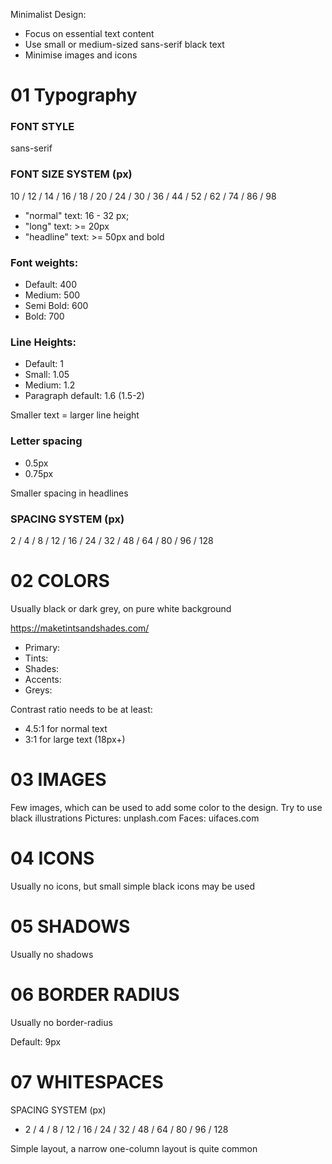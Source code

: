 Minimalist Design:

- Focus on essential text content
- Use small or medium-sized sans-serif black text
- Minimise images and icons

# 01 Typography

### FONT STYLE

sans-serif

### FONT SIZE SYSTEM (px)

10 / 12 / 14 / 16 / 18 / 20 / 24 / 30 / 36 / 44 / 52 / 62 / 74 / 86 / 98

- "normal" text: 16 - 32 px;
- "long" text: >= 20px
- "headline" text: >= 50px and bold

### Font weights:

- Default: 400
- Medium: 500
- Semi Bold: 600
- Bold: 700

### Line Heights:

- Default: 1
- Small: 1.05
- Medium: 1.2
- Paragraph default: 1.6 (1.5-2)

Smaller text = larger line height

### Letter spacing

- 0.5px
- 0.75px

Smaller spacing in headlines

### SPACING SYSTEM (px)

2 / 4 / 8 / 12 / 16 / 24 / 32 / 48 / 64 / 80 / 96 / 128

# 02 COLORS

Usually black or dark grey, on pure white background

https://maketintsandshades.com/

- Primary:
- Tints:
- Shades:
- Accents:
- Greys:

Contrast ratio needs to be at least:

- 4.5:1 for normal text
- 3:1 for large text (18px+)

# 03 IMAGES

Few images, which can be used to add some color to the
design. Try to use black illustrations
Pictures: unplash.com
Faces: uifaces.com

# 04 ICONS

Usually no icons, but small simple black icons may be used

# 05 SHADOWS

Usually no shadows

# 06 BORDER RADIUS

Usually no border-radius

Default: 9px

# 07 WHITESPACES

SPACING SYSTEM (px)

- 2 / 4 / 8 / 12 / 16 / 24 / 32 / 48 / 64 / 80 / 96 / 128

Simple layout, a narrow one-column layout is quite common
